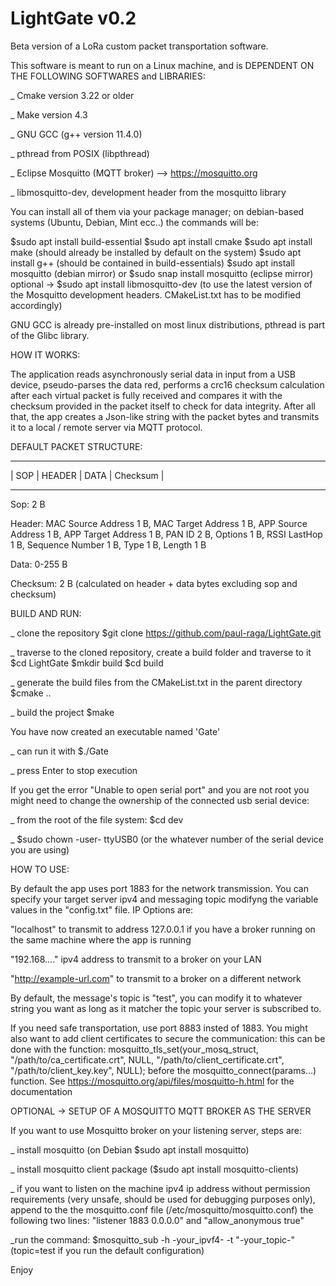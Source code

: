 # LightGate v0.2

Beta version of a LoRa custom packet transportation software. 

This software is meant to run on a Linux machine, and is DEPENDENT ON THE FOLLOWING SOFTWARES and LIBRARIES: 

 _ Cmake version 3.22 or older 
 
 _ Make version 4.3 
 
 _ GNU GCC (g++ version 11.4.0)
 
 _ pthread from POSIX (libpthread)
 
 _ Eclipse Mosquitto (MQTT broker) --> https://mosquitto.org
 
 _ libmosquitto-dev, development header from the mosquitto library

You can install all of them via your package manager; on debian-based systems (Ubuntu, Debian, Mint ecc..) the commands will be: 

$sudo apt install build-essential
$sudo apt install cmake
$sudo apt install make (should already be installed by default on the system)
$sudo apt install g++ (should be contained in build-essentials)
$sudo apt install mosquitto (debian mirror)  or   $sudo snap install mosquitto (eclipse mirror)
optional -> $sudo apt install libmosquitto-dev (to use the latest version of the Mosquitto development headers. CMakeList.txt has to be modified accordingly)

GNU GCC is already pre-installed on most linux distributions, pthread is part of the Glibc library.

HOW IT WORKS:

The application reads asynchronously serial data in input from a USB device, pseudo-parses the data red, performs a crc16 checksum calculation after each virtual packet is fully received and compares it with the checksum provided in the packet itself to check for data integrity. After all that, the app creates a Json-like string with the packet bytes and transmits it to a local / remote server via MQTT protocol.

DEFAULT PACKET STRUCTURE:

 **********************************
 | SOP | HEADER | DATA | Checksum |
 **********************************

 Sop: 2 B 
 
 Header: MAC Source Address 1 B, MAC Target Address 1 B, APP Source Address 1 B, APP Target Address 1 B, PAN ID 2 B, Options 1 B, RSSI LastHop 1 B, Sequence Number 1 B, Type 1 B, Length 1 B

 Data: 0-255 B

 Checksum: 2 B (calculated on header + data bytes excluding sop and checksum)



BUILD AND RUN: 

_ clone the repository 
$git clone https://github.com/paul-raga/LightGate.git

_ traverse to the cloned repository, create a build folder and traverse to it 
$cd LightGate 
$mkdir build
$cd build 

_ generate the build files from the CMakeList.txt in the parent directory
$cmake ..

_ build the project 
$make

You have now created an executable named 'Gate'

_ can run it with 
$./Gate 

_ press Enter to stop execution

If you get the error "Unable to open serial port" and you are not root you might need to change the ownership of the connected usb serial device:

_ from the root of the file system: $cd dev

_ $sudo chown -user- ttyUSB0 (or the whatever number of the serial device you are using)


HOW TO USE:

By default the app uses port 1883 for the network transmission. 
You can specify your target server ipv4 and messaging topic modifyng the variable values in the "config.txt" file. IP Options are:

"localhost" to transmit to address 127.0.0.1 if you have a broker running on the same machine where the app is running

"192.168...." ipv4 address to transmit to a broker on your LAN 

"http://example-url.com" to transmit to a broker on a different network

By default, the message's topic is "test", you can modify it to whatever string you want as long as it matcher the topic your server is subscribed to.


 If you need safe transportation, use port 8883 insted of 1883. You might also want to add client certificates to secure the communication: this can be done with the function:
 mosquitto_tls_set(your_mosq_struct, "/path/to/ca_certificate.crt", NULL, "/path/to/client_certificate.crt", "/path/to/client_key.key", NULL);
 before the mosquitto_connect(params...) function. See https://mosquitto.org/api/files/mosquitto-h.html for the documentation 


 OPTIONAL -> SETUP OF A MOSQUITTO MQTT BROKER AS THE SERVER 

 If you want to use Mosquitto broker on your listening server, steps are:

 _ install mosquitto (on Debian $sudo apt install mosquitto)
 
 _ install mosquitto client package ($sudo apt install mosquitto-clients)

 _ if you want to listen on the machine ipv4 ip address without permission requirements (very unsafe, should be used for debugging purposes only), append to the the mosquitto.conf file (/etc/mosquitto/mosquitto.conf) the following two lines:  "listener 1883 0.0.0.0" and "allow_anonymous true"

 _run the command: $mosquitto_sub -h -your_ipvf4- -t "-your_topic-"             (topic=test if you run the default configuration)

 Enjoy

 

 





